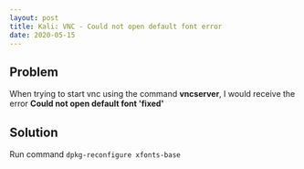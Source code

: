```yaml
---
layout: post
title: Kali: VNC - Could not open default font error
date: 2020-05-15
---
```


## Problem
When trying to start vnc using the command **vncserver**, I would receive the error **Could not open default font 'fixed'**  
  
## Solution  
Run command ``dpkg-reconfigure xfonts-base``
